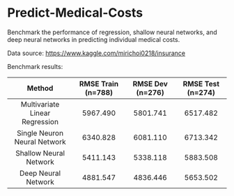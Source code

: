 # Predict-Medical-Costs
Benchmark the performance of regression, shallow neural networks, and deep neural networks in predicting individual medical costs.

Data source: https://www.kaggle.com/mirichoi0218/insurance

Benchmark results: 

Method | RMSE Train (n=788) | RMSE Dev (n=276) | RMSE Test (n=274)
:---: | :---: | :---: | :---:
Multivariate Linear Regression  | 5967.490 | 5801.741 | 6517.482
Single Neuron Neural Network  | 6340.828 | 6081.110  | 6713.342
Shallow Neural Network  | 5411.143 | 5338.118 | 5883.508
Deep Neural Network  | 4881.547 | 4836.446 | 5653.502

